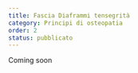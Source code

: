 ```yaml
---
title: Fascia Diaframmi tensegrità
category: Principi di osteopatia
order: 2
status: pubblicato
---
```


Coming soon
